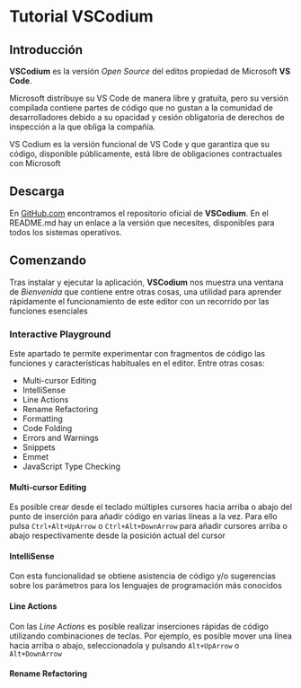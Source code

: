 # Tutorial VSCodium## Introducción**VSCodium** es la versión *Open Source* del editos propiedad de Microsoft **VS Code**.Microsoft distribuye su VS Code de manera libre y gratuita, pero su versión compilada contiene partes de código que no gustan a la comunidad de desarrolladores debido a su opacidad y cesión obligatoria de derechos de inspección a la que obliga la compañía.VS Codium es la versión funcional de VS Code y que garantiza que su código, disponible públicamente, está libre de obligaciones contractuales con Microsoft## DescargaEn [GitHub.com](https://github.com/VSCodium/vscodium) encontramos el repositorio oficial de **VSCodium**. En el README.md hay un enlace a la versión que necesites, disponibles para todos los sistemas operativos.## ComenzandoTras instalar y ejecutar la aplicación, **VSCodium** nos muestra una ventana de *Bienvenida* que contiene entre otras cosas, una utilidad para aprender rápidamente el funcionamiento de este editor con un recorrido por las funciones esenciales### Interactive PlaygroundEste apartado te permite experimentar con fragmentos de código las funciones y características habituales en el editor. Entre otras cosas:- Multi-cursor Editing- IntelliSense- Line Actions- Rename Refactoring- Formatting- Code Folding- Errors and Warnings- Snippets- Emmet- JavaScript Type Checking#### Multi-cursor EditingEs posible crear desde el teclado múltiples cursores hacia arriba o abajo del punto de inserción para añadir código en varias líneas a la vez.Para ello pulsa `Ctrl+Alt+UpArrow` o `Ctrl+Alt+DownArrow` para añadir cursores arriba o abajo respectivamente desde la posición actual del cursor#### IntelliSenseCon esta funcionalidad se obtiene asistencia de código y/o sugerencias sobre los parámetros para los lenguajes de programación más conocidos#### Line ActionsCon las *Line Actions* es posible realizar inserciones rápidas de código utilizando combinaciones de teclas. Por ejemplo, es posible mover una línea hacia arriba o abajo, seleccionadola y pulsando `Alt+UpArrow` o `Alt+DownArrow`#### Rename Refactoring